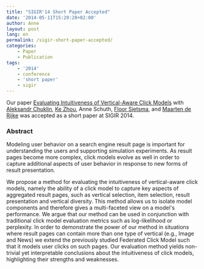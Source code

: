 ```yaml
---
title: "SIGIR'14 Short Paper Accepted"
date: '2014-05-11T15:20:28+02:00'
author: Anne
layout: post
lang: en
permalink: /sigir-short-paper-accepted/
categories:
    - Paper
    - Publication
tags:
    - '2014'
    - conference
    - 'short paper'
    - sigir
---
```


Our
paper [Evaluating Intuitiveness of Vertical-Aware Click Models](/publications/chuklin2014)
with [Aleksandr Chuklin](http://ch.linkedin.com/in/chuklin), [Ke Zhou](http://www.dcs.gla.ac.uk/~zhouke/), Anne
Schuth, [Floor Sietsma](http://nl.linkedin.com/pub/floor-sietsma/11/3b0/80b),
and [Maarten de Rijke](http://staff.science.uva.nl/~mdr/) was accepted as a short paper at SIGIR 2014.

### Abstract

Modeling user behavior on a search engine result page is important for understanding the users and supporting simulation
experiments. As result pages become more complex, click models evolve as well in order to capture additional aspects of
user behavior in response to new forms of result presentation.

We propose a method for evaluating the intuitiveness of vertical-aware click models, namely the ability of a click model
to capture key aspects of aggregated result pages, such as vertical selection, item selection, result presentation and
vertical diversity. This method allows us to isolate model components and therefore gives a multi-faceted view on a
model's performance. We argue that our method can be used in conjunction with traditional click model evaluation metrics
such as log-likelihood or perplexity. In order to demonstrate the power of our method in situations where result pages
can contain more than one type of vertical (e.g., Image and News) we extend the previously studied Federated Click Model
such that it models user clicks on such pages. Our evaluation method yields non-trivial yet interpretable conclusions
about the intuitiveness of click models, highlighting their strengths and weaknesses.
